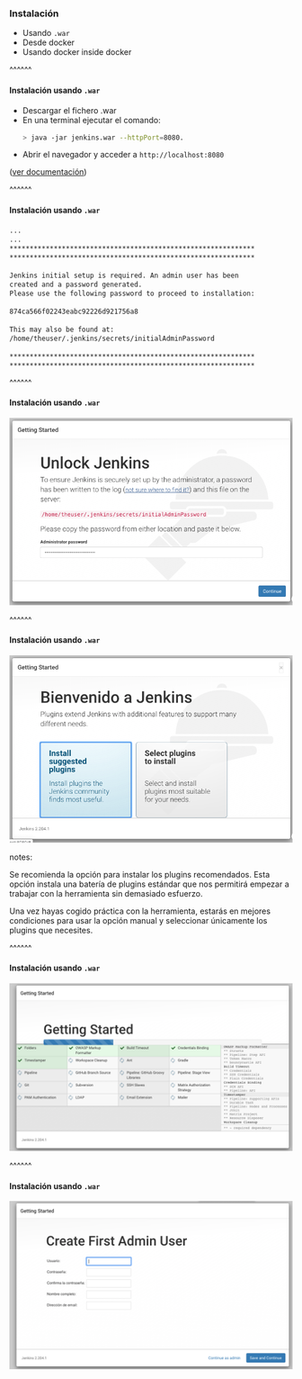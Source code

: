 ### Instalación

* Usando `.war`
* Desde docker
* Usando docker inside docker

^^^^^^

#### Instalación usando `.war`

* Descargar el fichero .war
* En una terminal ejecutar el comando:
  ```bash
  > java -jar jenkins.war --httpPort=8080.
  ```
* Abrir el navegador y acceder a `http://localhost:8080`

([ver documentación](https://jenkins.io/doc/pipeline/tour/getting-started/))


^^^^^^
#### Instalación usando `.war`


```
...
...
*************************************************************
*************************************************************

Jenkins initial setup is required. An admin user has been 
created and a password generated.
Please use the following password to proceed to installation:

874ca566f02243eabc92226d921756a8

This may also be found at: /home/theuser/.jenkins/secrets/initialAdminPassword

*************************************************************
*************************************************************
```

^^^^^^
#### Instalación usando `.war`

![Unlock Jenkins](/slides/images/unlock_jenkins.png)<!-- .element: class="plain" -->


^^^^^^
#### Instalación usando `.war`

![Install selected plugins](/slides/images/install_suggested_plugins.png)<!-- .element: class="plain" -->

notes:

Se recomienda la opción para instalar los plugins recomendados. Esta opción instala una batería de plugins
estándar que nos permitirá empezar a trabajar con la herramienta sin demasiado esfuerzo.

Una vez hayas cogido práctica con la herramienta, estarás en mejores condiciones para usar la opción manual
y seleccionar únicamente los plugins que necesites.

^^^^^^
#### Instalación usando `.war`

![Installing plugins](/slides/images/installing_plugins.png)<!-- .element: class="plain" -->

^^^^^^
#### Instalación usando `.war`

![Create admin user](/slides/images/create_first_admin_user.png)<!-- .element: class="plain" -->

